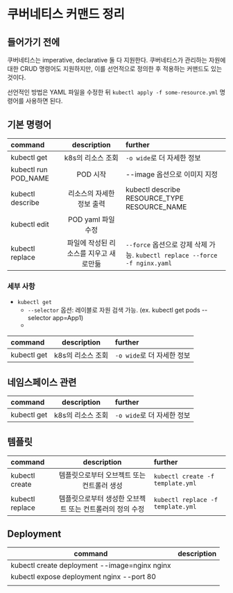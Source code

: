 # 쿠버네티스 커맨드 정리

## 들어가기 전에

쿠버네티스는 imperative, declarative 둘 다 지원한다. 쿠버네티스가 관리하는 자원에 대한 CRUD 명령어도 지원하지만, 이를 선언적으로 정의한 후 적용하는 커맨드도 있는 것이다.

선언적인 방법은 YAML 파일을 수정한 뒤 `kubectl apply -f some-resource.yml` 명령어를 사용하면 된다.

## 기본 명령어

| command              |              description               | further                                                                    |
|:-------------------- |:--------------------------------------:|:-------------------------------------------------------------------------- |
| kubectl get          |           k8s의 리소스 조회            | `-o wide`로 더 자세한 정보                                                 |
| kubectl run POD_NAME |                POD 시작                | --image 옵션으로 이미지 지정                                               |
| kubectl describe     |       리소스의 자세한 정보 출력        | kubectl describe RESOURCE_TYPE RESOURCE_NAME                               |
| kubectl edit         |           POD yaml 파일 수정           |                                                                            |
| kubectl replace      | 파일에 작성된 리소스를 지우고 새로만듦 | `--force` 옵션으로 강제 삭제 가능. `kubectl replace --force -f nginx.yaml` |


### 세부 사항

- `kubectl get`
	- `--selector` 옵션: 레이블로 자원 검색 가능. (ex. kubectl get pods --selector app=App1)
	- 

| command              |        description        | further                                      |
|:-------------------- |:-------------------------:|:-------------------------------------------- |
| kubectl get          |     k8s의 리소스 조회     | `-o wide`로 더 자세한 정보                   |

## 네임스페이스 관련

| command     |    description    | further                    |
|:----------- |:-----------------:|:-------------------------- |
| kubectl get | k8s의 리소스 조회 | `-o wide`로 더 자세한 정보 |



## 템플릿 

| command         |                       description                        | further                           |
|:--------------- |:--------------------------------------------------------:|:--------------------------------- |
| kubectl create  |        템플릿으로부터 오브젝트 또는 컨트롤러 생성        | `kubectl create -f template.yml`  |
| kubectl replace | 템플릿으로부터 생성한 오브젝트 또는 컨트롤러의 정의 수정 | `kubectl replace -f template.yml` |

## Deployment

| command                                       | description |
| --------------------------------------------- | ----------- |
| kubectl create deployment --image=nginx nginx |             |
| kubectl expose deployment nginx --port 80     |             |
|                                               |             |

